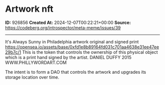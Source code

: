 # Artwork nft

**ID:** 926856
**Created At:** 2024-12-07T00:22:21+00:00
**Source:** https://codeberg.org/introspector/meta-meme/issues/39

---

It's Always Sunny in Philadelphia artwork original and signed print
https://opensea.io/assets/base/0xfd1e8b89164fd031c701aa4638e31ee47ee29b7c/1
This is the token that controls the ownership of this physical object which is a print hand signed by the artist. DANIEL DUFFY 2015 WWW.PHILLYWORDART.COM

The intent is to form a DAO that controls the artwork and upgrades its storage location over time.